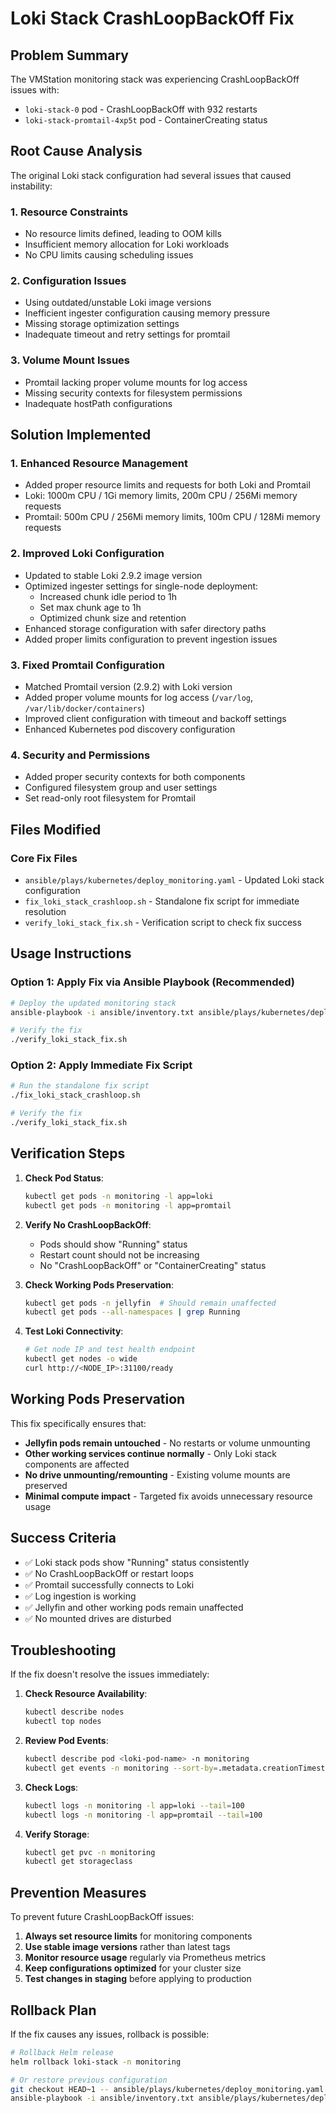 # Loki Stack CrashLoopBackOff Fix

## Problem Summary

The VMStation monitoring stack was experiencing CrashLoopBackOff issues with:
- `loki-stack-0` pod - CrashLoopBackOff with 932 restarts
- `loki-stack-promtail-4xp5t` pod - ContainerCreating status

## Root Cause Analysis

The original Loki stack configuration had several issues that caused instability:

### 1. Resource Constraints
- No resource limits defined, leading to OOM kills
- Insufficient memory allocation for Loki workloads
- No CPU limits causing scheduling issues

### 2. Configuration Issues
- Using outdated/unstable Loki image versions
- Inefficient ingester configuration causing memory pressure
- Missing storage optimization settings
- Inadequate timeout and retry settings for promtail

### 3. Volume Mount Issues
- Promtail lacking proper volume mounts for log access
- Missing security contexts for filesystem permissions
- Inadequate hostPath configurations

## Solution Implemented

### 1. Enhanced Resource Management
- Added proper resource limits and requests for both Loki and Promtail
- Loki: 1000m CPU / 1Gi memory limits, 200m CPU / 256Mi memory requests
- Promtail: 500m CPU / 256Mi memory limits, 100m CPU / 128Mi memory requests

### 2. Improved Loki Configuration
- Updated to stable Loki 2.9.2 image version
- Optimized ingester settings for single-node deployment:
  - Increased chunk idle period to 1h
  - Set max chunk age to 1h
  - Optimized chunk size and retention
- Enhanced storage configuration with safer directory paths
- Added proper limits configuration to prevent ingestion issues

### 3. Fixed Promtail Configuration
- Matched Promtail version (2.9.2) with Loki version
- Added proper volume mounts for log access (`/var/log`, `/var/lib/docker/containers`)
- Improved client configuration with timeout and backoff settings
- Enhanced Kubernetes pod discovery configuration

### 4. Security and Permissions
- Added proper security contexts for both components
- Configured filesystem group and user settings
- Set read-only root filesystem for Promtail

## Files Modified

### Core Fix Files
- `ansible/plays/kubernetes/deploy_monitoring.yaml` - Updated Loki stack configuration
- `fix_loki_stack_crashloop.sh` - Standalone fix script for immediate resolution
- `verify_loki_stack_fix.sh` - Verification script to check fix success

## Usage Instructions

### Option 1: Apply Fix via Ansible Playbook (Recommended)
```bash
# Deploy the updated monitoring stack
ansible-playbook -i ansible/inventory.txt ansible/plays/kubernetes/deploy_monitoring.yaml

# Verify the fix
./verify_loki_stack_fix.sh
```

### Option 2: Apply Immediate Fix Script
```bash
# Run the standalone fix script
./fix_loki_stack_crashloop.sh

# Verify the fix
./verify_loki_stack_fix.sh
```

## Verification Steps

1. **Check Pod Status**:
   ```bash
   kubectl get pods -n monitoring -l app=loki
   kubectl get pods -n monitoring -l app=promtail
   ```

2. **Verify No CrashLoopBackOff**:
   - Pods should show "Running" status
   - Restart count should not be increasing
   - No "CrashLoopBackOff" or "ContainerCreating" status

3. **Check Working Pods Preservation**:
   ```bash
   kubectl get pods -n jellyfin  # Should remain unaffected
   kubectl get pods --all-namespaces | grep Running
   ```

4. **Test Loki Connectivity**:
   ```bash
   # Get node IP and test health endpoint
   kubectl get nodes -o wide
   curl http://<NODE_IP>:31100/ready
   ```

## Working Pods Preservation

This fix specifically ensures that:
- **Jellyfin pods remain untouched** - No restarts or volume unmounting
- **Other working services continue normally** - Only Loki stack components are affected
- **No drive unmounting/remounting** - Existing volume mounts are preserved
- **Minimal compute impact** - Targeted fix avoids unnecessary resource usage

## Success Criteria

- ✅ Loki stack pods show "Running" status consistently
- ✅ No CrashLoopBackOff or restart loops
- ✅ Promtail successfully connects to Loki
- ✅ Log ingestion is working
- ✅ Jellyfin and other working pods remain unaffected
- ✅ No mounted drives are disturbed

## Troubleshooting

If the fix doesn't resolve the issues immediately:

1. **Check Resource Availability**:
   ```bash
   kubectl describe nodes
   kubectl top nodes
   ```

2. **Review Pod Events**:
   ```bash
   kubectl describe pod <loki-pod-name> -n monitoring
   kubectl get events -n monitoring --sort-by=.metadata.creationTimestamp
   ```

3. **Check Logs**:
   ```bash
   kubectl logs -n monitoring -l app=loki --tail=100
   kubectl logs -n monitoring -l app=promtail --tail=100
   ```

4. **Verify Storage**:
   ```bash
   kubectl get pvc -n monitoring
   kubectl get storageclass
   ```

## Prevention Measures

To prevent future CrashLoopBackOff issues:
1. **Always set resource limits** for monitoring components
2. **Use stable image versions** rather than latest tags
3. **Monitor resource usage** regularly via Prometheus metrics
4. **Keep configurations optimized** for your cluster size
5. **Test changes in staging** before applying to production

## Rollback Plan

If the fix causes any issues, rollback is possible:

```bash
# Rollback Helm release
helm rollback loki-stack -n monitoring

# Or restore previous configuration
git checkout HEAD~1 -- ansible/plays/kubernetes/deploy_monitoring.yaml
ansible-playbook -i ansible/inventory.txt ansible/plays/kubernetes/deploy_monitoring.yaml
```
